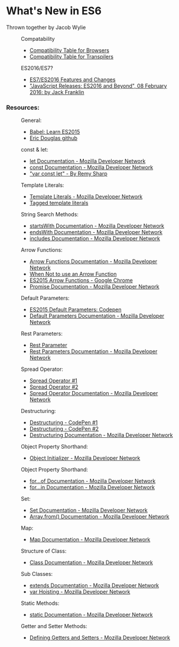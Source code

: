 <h1>What's New in ES6</h1>
<p>Thrown together by Jacob Wylie</p>


<figure>
	<figcaption>Compatability</figcaption>
		<ul>
			<li><a href="http://kangax.github.io/compat-table/es6/">Compatibility Table for Browsers</a></li>
			<li><a href="http://kangax.github.io/compat-table/esnext/">Compatibility Table for Transpilers</a></li>
		</ul>
</figure>
<figure>
	<figcaption>ES2016/ES7?</figcaption>
		<ul>
			<li><a href="http://www.2ality.com/2016/01/ecmascript-2016.html">ES7/ES2016 Features and Changes</a></li>
			<li><a href="http://javascriptplayground.com/blog/2016/02/es2016-and-beyond/">"JavaScript Releases: ES2016 and Beyond", 08 February 2016: by Jack Franklin</a></li>
		</ul>
</figure>

<h3>Resources:</h3>
<figure>
	<figcaption>General:</figcaption>
		<ul>
			<li><a href="https://babeljs.io/learn-es2015/">Babel: Learn ES2015</a></li>
			<li><a href="https://github.com/ericdouglas/ES6-Learning">Eric Douglas github</a></li>
		</ul>
</figure>
<figure>
	<figcaption>const &amp; let:</figcaption>
		<ul>
			<li><a href="https://developer.mozilla.org/en-US/docs/Web/JavaScript/Reference/Statements/let">let Documentation - Mozilla Developer Network</a></li>
			<li><a href="https://developer.mozilla.org/en-US/docs/Web/JavaScript/Reference/Statements/const">const Documentation - Mozilla Developer Network</a></li>
			<li><a href="https://remysharp.com/2016/08/09/var-const-let">"var const let" - By Remy Sharp</a></li>
		</ul>
</figure>
<figure>
	<figcaption>Template Literals:</figcaption>
		<ul>		
			<li><a href="https://developer.mozilla.org/en-US/docs/Web/JavaScript/Reference/Template_literals">Template Literals - Mozilla Developer Network</a></li>
			<li><a href="https://developer.mozilla.org/en-US/docs/Web/JavaScript/Reference/Template_literals#Tagged_template_literals">Tagged template literals</a></li>
		</ul>
</figure>
<figure>
	<figcaption>String Search Methods:</figcaption>
		<ul>	
			<li><a href="https://developer.mozilla.org/en-US/docs/Web/JavaScript/Reference/Global_Objects/String/startsWith">startsWith Documentation - Mozilla Developer Network</a></li>
			<li><a href="https://developer.mozilla.org/en-US/docs/Web/JavaScript/Reference/Global_Objects/String/endsWith">endsWith Documentation - Mozilla Developer Network</a></li>
			<li><a href="https://developer.mozilla.org/en-US/docs/Web/JavaScript/Reference/Global_Objects/String/includes">includes Documentation - Mozilla Developer Network</a></li>
		</ul>
</figure>
<figure>
	<figcaption>Arrow Functions:</figcaption>
		<ul>	
			<li><a href="https://developer.mozilla.org/en-US/docs/Web/JavaScript/Reference/Functions/Arrow_functions">Arrow Functions Documentation - Mozilla Developer Network</a></li>
			<li><a href="http://wesbos.com/arrow-function-no-no/">When Not to use an Arrow Function</a></li>
			<li><a href="https://googlechrome.github.io/samples/arrows-es6/">ES2015 Arrow Functions - Google Chrome</a></li>
			<li><a href="https://developer.mozilla.org/en-US/docs/Web/JavaScript/Reference/Global_Objects/Promise">Promise Documentation - Mozilla Developer Network</a></li>
		</ul>
</figure>
<figure>
	<figcaption>Default Parameters:</figcaption>
		<ul>	
			<li><a href="http://codepen.io/kenhowardpdx/pen/YqLOMZ?editors=0011">ES2015 Default Parameters: Codepen</a></li>
			<li><a href="https://developer.mozilla.org/en-US/docs/Web/JavaScript/Reference/Functions/Default_parameters">Default Parameters Documentation - Mozilla Developer Network</a></li>
		</ul>
</figure>
<figure>
	<figcaption>Rest Parameters:</figcaption>
		<ul>	
			<li><a href="http://codepen.io/kenhowardpdx/pen/EKLdxV?editors=0011">Rest Parameter</a></li>
			<li><a href="https://developer.mozilla.org/en-US/docs/Web/JavaScript/Reference/Functions/rest_parameters">Rest Parameters Documentation - Mozilla Developer Network</a></li>
		</ul>
</figure>
<figure>
	<figcaption>Spread Operator:</figcaption>
		<ul>	
			<li><a href="http://codepen.io/kenhowardpdx/pen/RayePj?editors=0011">Spread Operator #1</a></li>
			<li><a href="http://codepen.io/kenhowardpdx/pen/eZrPzm?editors=0011">Spread Operator #2</a></li>
			<li><a href="https://developer.mozilla.org/en-US/docs/Web/JavaScript/Reference/Operators/Spread_operator">Spread Operator Documentation - Mozilla Developer Network</a></li>
		</ul>
</figure>
<figure>
	<figcaption>Destructuring:</figcaption>
		<ul>	
			<li><a href="http://codepen.io/kenhowardpdx/pen/xVjyrg?editors=0011">Destructuring - CodePen #1</a></li>
			<li><a href="http://codepen.io/kenhowardpdx/pen/vGjVeR?editors=0011">Destructuring - CodePen #2</a></li>
			<li><a href="https://developer.mozilla.org/en-US/docs/Web/JavaScript/Reference/Operators/Destructuring_assignment">Destructuring Documentation - Mozilla Developer Network</a></li>
		</ul>
</figure>
<figure>
	<figcaption>Object Property Shorthand:</figcaption>
		<ul>	
			<li><a href="https://developer.mozilla.org/en-US/docs/Web/JavaScript/Reference/Operators/Object_initializer#New_notations_in_ECMAScript_2015">Object Initializer - Mozilla Developer Network</a></li>
		</ul>
</figure>
<figure>
	<figcaption>Object Property Shorthand:</figcaption>
		<ul>	
			<li><a href="https://developer.mozilla.org/en-US/docs/Web/JavaScript/Reference/Statements/for...of">for...of Documentation - Mozilla Developer Network</a></li>
			<li><a href="https://developer.mozilla.org/en-US/docs/Web/JavaScript/Reference/Statements/for...in">for...in Documentation - Mozilla Developer Network</a></li>
		</ul>
</figure>
<figure>
	<figcaption>Set:</figcaption>
		<ul>	
			<li><a href="https://developer.mozilla.org/en-US/docs/Web/JavaScript/Reference/Global_Objects/Set">Set Documentation - Mozilla Developer Network</a></li>
			<li><a href="https://developer.mozilla.org/en-US/docs/Web/JavaScript/Reference/Global_Objects/Array/from">Array.from() Documentation - Mozilla Developer Network</a></li>
		</ul>
</figure>
<figure>
	<figcaption>Map:</figcaption>
		<ul>	
			<li><a href="https://developer.mozilla.org/en-US/docs/Web/JavaScript/Reference/Global_Objects/Map">Map Documentation - Mozilla Developer Network</a></li>
		</ul>
</figure>
<figure>
	<figcaption>Structure of Class:</figcaption>
		<ul>	
			<li><a href="https://developer.mozilla.org/en-US/docs/Web/JavaScript/Reference/Classes">Class Documentation - Mozilla Developer Network</a></li>
		</ul>
</figure>
<figure>
	<figcaption>Sub Classes:</figcaption>
		<ul>	
			<li><a href="https://developer.mozilla.org/en-US/docs/Web/JavaScript/Reference/Classes/extends">extends Documentation - Mozilla Developer Network</a></li>
			<li><a href="https://developer.mozilla.org/en-US/docs/Web/JavaScript/Reference/Statements/var#var_hoisting">var Hoisting - Mozilla Developer Network</a></li>
		</ul>
</figure>
<figure>
	<figcaption>Static Methods:</figcaption>
		<ul>	
			<li><a href="https://developer.mozilla.org/en-US/docs/Web/JavaScript/Reference/Classes/static">static Documentation - Mozilla Developer Network</a></li>
		</ul>
</figure>
<figure>
	<figcaption>Getter and Setter Methods:</figcaption>
		<ul>	
			<li><a href="https://developer.mozilla.org/en-US/docs/Web/JavaScript/Guide/Working_with_Objects#Defining_getters_and_setters">Defining Getters and Setters - Mozilla Developer Network</a></li>
		</ul>
</figure>

















